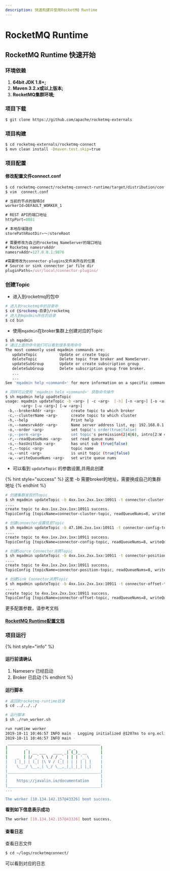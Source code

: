 ```yaml
---
description: 快速构建并使用RocketMQ Runtime
---
```


# RocketMQ Runtime

## RocketMQ Runtime 快速开始

### 环境依赖

1. **64bit JDK 1.8+;**
2. **Maven 3.2.x或以上版本;**
3. **RocketMQ集群环境;**

### **项目下载**

```bash
$ git clone https://github.com/apache/rocketmq-externals
```

### 项目构建

```bash
$ cd rocketmq-externals/rocketmq-connect
$ mvn clean install -Dmaven.test.skip=true
```

### 项目配置

#### 修改配置文件connect.conf

```bash
$ cd rocketmq-connect/rocketmq-connect-runtime/target/distribution/conf
$ vim  connect.conf
```

```typescript
# 当前的节点的独特Id
workerId=DEFAULT_WORKER_1

# REST API的端口地址
httpPort=8081

# 本地存储路径
storePathRootDir=～/storeRoot

# 需要修改为自己的rocketmq NameServer的端口地址
# Rocketmq namesrvAddr
namesrvAddr=127.0.0.1:9876  

#需要修改为connector-plugins文件夹所在的位置
# Source or sink connector jar file dir
pluginPaths=/usr/local/connector-plugins/

```

### 创建Topic

* 进入到rocketmq的包中

```bash
# 进入到rocketmq中的目录中
$ cd {$rockemq-目录}/rocketmq
# 进入到mqadmin所在的目录
$ cd bin

```

* 使用`mqadmin`在broker集群上创建对应的Topic

```bash
$ sh mqadmin
# 通过上面的命令我们可以看到很多常用命令
The most commonly used mqadmin commands are:
   updateTopic          Update or create topic
   deleteTopic          Delete topic from broker and NameServer.
   updateSubGroup       Update or create subscription group
   deleteSubGroup       Delete subscription group from broker.
   ...
   ...
See 'mqadmin help <command>' for more information on a specific command.

# 同样可以使用 'mqadmin helo <command>' 获取命令操作
$ sh mqadmin help upadteTopic
usage: mqadmin updateTopic -b <arg> | -c <arg>  [-h] [-n <arg>] [-o <arg>] [-p <arg>] [-r <arg>] [-s <arg>] -t
       <arg> [-u <arg>] [-w <arg>]
 -b,--brokerAddr <arg>       create topic to which broker
 -c,--clusterName <arg>      create topic to which cluster
 -h,--help                   Print help
 -n,--namesrvAddr <arg>      Name server address list, eg: 192.168.0.1:9876;192.168.0.2:9876
 -o,--order <arg>            set topic's order(true|false)
 -p,--perm <arg>             set topic's permission(2|4|6), intro[2:W 4:R; 6:RW]
 -r,--readQueueNums <arg>    set read queue nums
 -s,--hasUnitSub <arg>       has unit sub (true|false)
 -t,--topic <arg>            topic name
 -u,--unit <arg>             is unit topic (true|false)
 -w,--writeQueueNums <arg>   set write queue nums
```

* 可以看到 `updateTopic` 的参数设置,并用此创建

{% hint style="success" %}
这里 -b 需要broker的地址，需要换成自己的集群地址
{% endhint %}

```bash
# 创建集群发现的Topic
$ sh mqadmin updateTopic -b 4xx.1xx.2xx.1xx:10911 -t connector-cluster-topic
....
create topic to 4xx.1xx.2xx.1xx:10911 success.
TopicConfig [topicName=connector-cluster-topic, readQueueNums=8, writeQueueNums=8, perm=RW-, topicFilterType=SINGLE_TAG, topicSysFlag=0, order=false] 

# 创建connector设置信息Topic
$ sh mqadmin updateTopic -b 47.106.2xx.1xx:10911 -t connector-config-topic
....
create topic to 4xx.1xx.2xx.1xx:10911 success.
TopicConfig [topicName=connector-config-topic, readQueueNums=8, writeQueueNums=8, perm=RW-, topicFilterType=SINGLE_TAG, topicSysFlag=0, order=false]

# 创建Source Connector消费Topic
$ sh mqadmin updateTopic -b 4xx.1xx.2xx.1xx:10911 -t connector-position-topic
....
create topic to 4xx.1xx.2xx.1xx:10911 success.
TopicConfig [topicName=connector-position-topic, readQueueNums=8, writeQueueNums=8, perm=RW-, topicFilterType=SINGLE_TAG, topicSysFlag=0, order=false]

# 创建Sink Connector消费Topic
$ sh mqadmin updateTopic -b 4xx.1xx.2xx.1xx:10911 -t connector-offset-topic
....
create topic to 4xx.1xx.2xx.1xx:10911 success.
TopicConfig [topicName=connector-offset-topic, readQueueNums=8, writeQueueNums=8, perm=RW-, topicFilterType=SINGLE_TAG, topicSysFlag=0, order=false]

```

更多配置参数，请参考文档

#### [RocketMQ Runtime配置文档](../rocketmq-connect-1/rocketmq-runtime/runtime-can-shu-pei-zhi.md)

### 项目运行

{% hint style="info" %}
#### 运行前请确认

1. Nameserv 已经启动
2. Broker 已启动
{% endhint %}

#### 运行脚本

```bash
# 返回到rocketmq-runtime目录
$ cd ../../../

# 运行脚本
$ sh ./run_worker.sh

run rumtime worker
2019-10-11 10:46:57 INFO main - Logging initialized @1207ms to org.eclipse.jetty.util.log.Slf4jLog
2019-10-11 10:46:57 INFO main - 
 _________________________________________
|        _                  _ _           |
|       | | __ ___   ____ _| (_)_ __      |
|    _  | |/ _` \ \ / / _` | | | '_ \     |
|   | |_| | (_| |\ V / (_| | | | | | |    |
|    \___/ \__,_| \_/ \__,_|_|_|_| |_|    |
|_________________________________________|
|                                         |
|    https://javalin.io/documentation     |
|_________________________________________|
...

The worker [10.134.142.157@43326] boot success.
```

**看到如下信息表示成功**

```bash
The worker [10.134.142.157@43326] boot success.
```

#### 查看日志

查看日志文件

```bash
$ cd ~/logs/rocketmqconnect/
```

可以看到对应的日志

